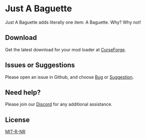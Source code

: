 # Just A Baguette

Just A Baguette adds literally one item: A Baguette. Why? Why not! 

## Download

Get the latest download for your mod loader at [CurseForge](https://legacy.curseforge.com/minecraft/mc-mods/just-a-baguette-fabric-forge).

## Issues or Suggestions

Please open an issue in Github, and choose [Bug](https://github.com/purejosh/justabaguette/issues) or [Suggestion](https://github.com/purejosh/justabaguette/issues).

## Need help? 

Please join our [Discord](https://discord.com/invite/X6AsDnqex6) for any additional assistance.

## License
[MIT-R-NR](https://github.com/purejosh/justabaguette/blob/master/LICENSE.txt)
 
